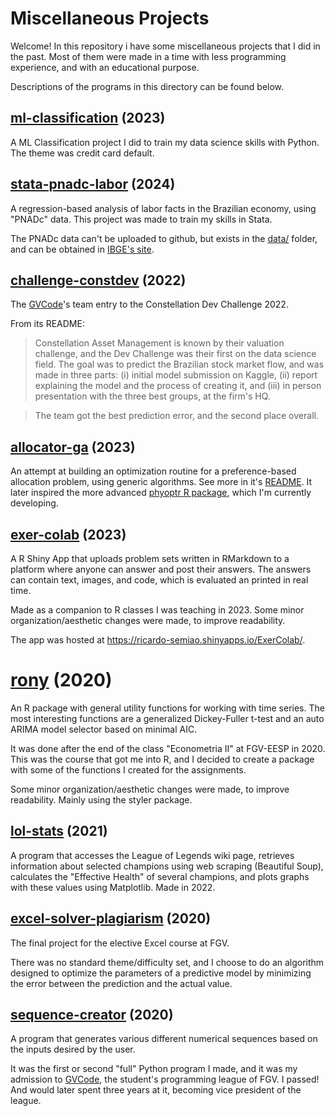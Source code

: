# Miscellaneous Projects

Welcome! In this repository i have some miscellaneous projects that I did in the past. Most of them were made in a time with less programming experience, and with an educational purpose.

Descriptions of the programs in this directory can be found below.


## [ml-classification](ml-classification) (2023)

A ML Classification project I did to train my data science skills with Python. The theme was credit card default.


## [stata-pnadc-labor](stata-pnadc-labor) (2024)

A regression-based analysis of labor facts in the Brazilian economy, using "PNADc" data. This project was made to train my skills in Stata.

The PNADc data can't be uploaded to github, but exists in the [data/](stata-pnadc-labor/data/) folder, and can be obtained in [IBGE's site](https://www.ibge.gov.br/estatisticas/downloads-estatisticas.html?caminho=Trabalho_e_Rendimento/Pesquisa_Nacional_por_Amostra_de_Domicilios_continua/Trimestral/Microdados/2023).


## [challenge-constdev](challenge-constdev) (2022)

The [GVCode](https://www.linkedin.com/company/fgvcode/)'s team entry to the Constellation Dev Challenge 2022.

From its README:

> Constellation Asset Management is known by their valuation challenge, and the Dev Challenge was their first on the data science field. The goal was to predict the Brazilian stock market flow, and was made in three parts: (i) initial model submission on Kaggle, (ii) report explaining the model and the process of creating it, and (iii) in person presentation with the three best groups, at the firm's HQ.

> The team got the best prediction error, and the second place overall.


## [allocator-ga](allocator-ga) (2023)

An attempt at building an optimization routine for a preference-based allocation problem, using generic algorithms. See more in it's [README](allocator-ga/README.md). It later inspired the more advanced [phyoptr R package](https://ricardo-semiao.github.io/phyopt/), which I'm currently developing.


## [exer-colab](exer-colab) (2023)

A R Shiny App that uploads problem sets written in RMarkdown to a platform where anyone can answer and post their answers. The answers can contain text, images, and code, which is evaluated an printed in real time.

Made as a companion to R classes I was teaching in 2023. Some minor organization/aesthetic changes were made, to improve readability.

The app was hosted at https://ricardo-semiao.shinyapps.io/ExerColab/.


# [rony](rony) (2020)

An R package with general utility functions for working with time series. The most interesting functions are a generalized Dickey-Fuller t-test and an auto ARIMA model selector based on minimal AIC.

It was done after the end of the class "Econometria II" at FGV-EESP in 2020. This was the course that got me into R, and I decided to create a package with some of the functions I created for the assignments.

Some minor organization/aesthetic changes were made, to improve readability. Mainly using the styler package.


## [lol-stats](lol-stats) (2021)

A program that accesses the League of Legends wiki page, retrieves information about selected champions using web scraping (Beautiful Soup), calculates the "Effective Health" of several champions, and plots graphs with these values using Matplotlib. Made in 2022.


## [excel-solver-plagiarism](excel-solver-plagiarism) (2020)

The final project for the elective Excel course at FGV.

There was no standard theme/difficulty set, and I choose to do an algorithm designed to optimize the parameters of a predictive model by minimizing the error between the prediction and the actual value.


## [sequence-creator](sequence-creator) (2020)

A program that generates various different numerical sequences based on the inputs desired by the user.

It was the first or second "full" Python program I made, and it was my admission to [GVCode](https://www.linkedin.com/company/fgvcode), the student's programming league of FGV. I passed! And would later spent three years at it, becoming vice president of the league.
